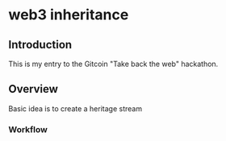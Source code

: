 # web3 inheritance
## Introduction
This is my entry to the Gitcoin "Take back the web" hackathon.
## Overview
Basic idea is to create a heritage stream
### Workflow